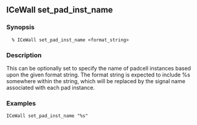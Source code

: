 ## ICeWall set_pad_inst_name
### Synopsis
```
  % ICeWall set_pad_inst_name <format_string>
```
### Description
This can be optionally set to specify the name of padcell instances based upon the given format string. The format string is expected to include %s somewhere within the string, which will be replaced by the signal name associated with each pad instance.
### Examples
```
ICeWall set_pad_inst_name "%s"
```

